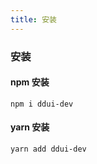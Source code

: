 ```yaml
---
title: 安装
---
```


### 安装

#### npm 安装
```shell script
npm i ddui-dev
```

#### yarn 安装
```shell script
yarn add ddui-dev
```